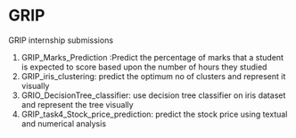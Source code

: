 # GRIP
GRIP internship submissions
1. GRIP_Marks_Prediction :Predict the percentage of marks that a student is expected to score based upon the number of hours they studied
2. GRIP_iris_clustering: predict the optimum no of clusters and represent it visually
3. GRIO_DecisionTree_classifier: use decision tree classifier on iris dataset and represent the tree visually
4. GRIP_task4_Stock_price_prediction: predict the stock price using textual and numerical analysis
 
